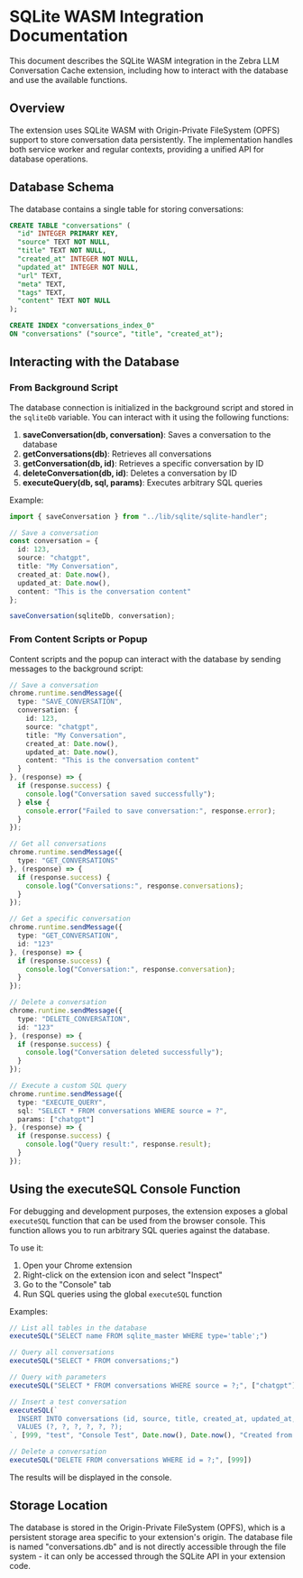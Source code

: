 # SQLite WASM Integration Documentation

This document describes the SQLite WASM integration in the Zebra LLM Conversation Cache extension, including how to interact with the database and use the available functions.

## Overview

The extension uses SQLite WASM with Origin-Private FileSystem (OPFS) support to store conversation data persistently. The implementation handles both service worker and regular contexts, providing a unified API for database operations.

## Database Schema

The database contains a single table for storing conversations:

```sql
CREATE TABLE "conversations" (
  "id" INTEGER PRIMARY KEY,
  "source" TEXT NOT NULL,
  "title" TEXT NOT NULL,
  "created_at" INTEGER NOT NULL,
  "updated_at" INTEGER NOT NULL,
  "url" TEXT,
  "meta" TEXT,
  "tags" TEXT,
  "content" TEXT NOT NULL
);

CREATE INDEX "conversations_index_0"
ON "conversations" ("source", "title", "created_at");
```

## Interacting with the Database

### From Background Script

The database connection is initialized in the background script and stored in the `sqliteDb` variable. You can interact with it using the following functions:

1. **saveConversation(db, conversation)**: Saves a conversation to the database
2. **getConversations(db)**: Retrieves all conversations
3. **getConversation(db, id)**: Retrieves a specific conversation by ID
4. **deleteConversation(db, id)**: Deletes a conversation by ID
5. **executeQuery(db, sql, params)**: Executes arbitrary SQL queries

Example:
```typescript
import { saveConversation } from "../lib/sqlite/sqlite-handler";

// Save a conversation
const conversation = {
  id: 123,
  source: "chatgpt",
  title: "My Conversation",
  created_at: Date.now(),
  updated_at: Date.now(),
  content: "This is the conversation content"
};

saveConversation(sqliteDb, conversation);
```

### From Content Scripts or Popup

Content scripts and the popup can interact with the database by sending messages to the background script:

```typescript
// Save a conversation
chrome.runtime.sendMessage({
  type: "SAVE_CONVERSATION",
  conversation: {
    id: 123,
    source: "chatgpt",
    title: "My Conversation",
    created_at: Date.now(),
    updated_at: Date.now(),
    content: "This is the conversation content"
  }
}, (response) => {
  if (response.success) {
    console.log("Conversation saved successfully");
  } else {
    console.error("Failed to save conversation:", response.error);
  }
});

// Get all conversations
chrome.runtime.sendMessage({
  type: "GET_CONVERSATIONS"
}, (response) => {
  if (response.success) {
    console.log("Conversations:", response.conversations);
  }
});

// Get a specific conversation
chrome.runtime.sendMessage({
  type: "GET_CONVERSATION",
  id: "123"
}, (response) => {
  if (response.success) {
    console.log("Conversation:", response.conversation);
  }
});

// Delete a conversation
chrome.runtime.sendMessage({
  type: "DELETE_CONVERSATION",
  id: "123"
}, (response) => {
  if (response.success) {
    console.log("Conversation deleted successfully");
  }
});

// Execute a custom SQL query
chrome.runtime.sendMessage({
  type: "EXECUTE_QUERY",
  sql: "SELECT * FROM conversations WHERE source = ?",
  params: ["chatgpt"]
}, (response) => {
  if (response.success) {
    console.log("Query result:", response.result);
  }
});
```

## Using the executeSQL Console Function

For debugging and development purposes, the extension exposes a global `executeSQL` function that can be used from the browser console. This function allows you to run arbitrary SQL queries against the database.

To use it:

1. Open your Chrome extension
2. Right-click on the extension icon and select "Inspect"
3. Go to the "Console" tab
4. Run SQL queries using the global `executeSQL` function

Examples:

```javascript
// List all tables in the database
executeSQL("SELECT name FROM sqlite_master WHERE type='table';")

// Query all conversations
executeSQL("SELECT * FROM conversations;")

// Query with parameters
executeSQL("SELECT * FROM conversations WHERE source = ?;", ["chatgpt"])

// Insert a test conversation
executeSQL(`
  INSERT INTO conversations (id, source, title, created_at, updated_at, content)
  VALUES (?, ?, ?, ?, ?, ?);
`, [999, "test", "Console Test", Date.now(), Date.now(), "Created from console"])

// Delete a conversation
executeSQL("DELETE FROM conversations WHERE id = ?;", [999])
```

The results will be displayed in the console.

## Storage Location

The database is stored in the Origin-Private FileSystem (OPFS), which is a persistent storage area specific to your extension's origin. The database file is named "conversations.db" and is not directly accessible through the file system - it can only be accessed through the SQLite API in your extension code.

